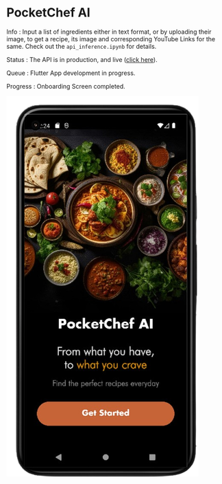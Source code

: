 # PocketChef AI 

Info : Input a list of ingredients either in text format, or by uploading their image, to get a recipe, its image and corresponding YouTube Links for the same. Check out the `api_inference.ipynb` for details. 

Status : The API is in production, and live ([click here](https://pocketchef-ai.onrender.com/docs)).

Queue : Flutter App development in progress.

Progress : Onboarding Screen completed.

![onboarding_ss](screenshots/pcfai.png)
